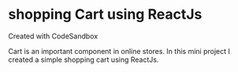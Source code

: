 # shopping Cart using ReactJs
Created with CodeSandbox

Cart is an important component in online stores. In this mini project I created a simple shopping cart using ReactJs.


